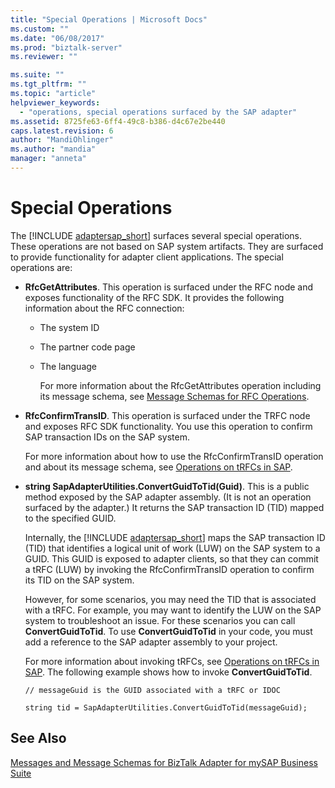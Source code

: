 ```yaml
---
title: "Special Operations | Microsoft Docs"
ms.custom: ""
ms.date: "06/08/2017"
ms.prod: "biztalk-server"
ms.reviewer: ""

ms.suite: ""
ms.tgt_pltfrm: ""
ms.topic: "article"
helpviewer_keywords: 
  - "operations, special operations surfaced by the SAP adapter"
ms.assetid: 8725fe63-6ff4-49c8-b386-d4c67e2be440
caps.latest.revision: 6
author: "MandiOhlinger"
ms.author: "mandia"
manager: "anneta"
---
```

# Special Operations
The [!INCLUDE [adaptersap_short](../../includes/adaptersap-short-md.md)] surfaces several special operations. These operations are not based on SAP system artifacts. They are surfaced to provide functionality for adapter client applications. The special operations are:  
  
- **RfcGetAttributes**. This operation is surfaced under the RFC node and exposes functionality of the RFC SDK. It provides the following information about the RFC connection:  
  
  - The system ID  
  
  - The partner code page  
  
  - The language  
  
    For more information about the RfcGetAttributes operation including its message schema, see [Message Schemas for RFC Operations](../../adapters-and-accelerators/adapter-sap/message-schemas-for-rfc-operations.md).  
  
- **RfcConfirmTransID**. This operation is surfaced under the TRFC node and exposes RFC SDK functionality. You use this operation to confirm SAP transaction IDs on the SAP system.  
  
   For more information about how to use the RfcConfirmTransID operation and about its message schema, see [Operations on tRFCs in SAP](../../adapters-and-accelerators/adapter-sap/operations-on-trfcs-in-sap.md).  
  
- **string SapAdapterUtilities.ConvertGuidToTid(Guid)**. This is a public method exposed by the SAP adapter assembly. (It is not an operation surfaced by the adapter.) It returns the SAP transaction ID (TID) mapped to the specified GUID.  
  
   Internally, the [!INCLUDE [adaptersap_short](../../includes/adaptersap-short-md.md)] maps the SAP transaction ID (TID) that identifies a logical unit of work (LUW) on the SAP system to a GUID. This GUID is exposed to adapter clients, so that they can commit a tRFC (LUW) by invoking the RfcConfirmTransID operation to confirm its TID on the SAP system.  
  
   However, for some scenarios, you may need the TID that is associated with a tRFC. For example, you may want to identify the LUW on the SAP system to troubleshoot an issue. For these scenarios you can call **ConvertGuidToTid**. To use **ConvertGuidToTid** in your code, you must add a reference to the SAP adapter assembly to your project.  
  
   For more information about invoking tRFCs, see [Operations on tRFCs in SAP](../../adapters-and-accelerators/adapter-sap/operations-on-trfcs-in-sap.md). The following example shows how to invoke **ConvertGuidToTid**.  
  
  ```  
  // messageGuid is the GUID associated with a tRFC or IDOC  
  
  string tid = SapAdapterUtilities.ConvertGuidToTid(messageGuid);  
  ```  
  
## See Also  
 [Messages and Message Schemas for BizTalk Adapter for mySAP Business Suite](../../adapters-and-accelerators/adapter-sap/messages-and-message-schemas-for-biztalk-adapter-for-mysap-business-suite.md)